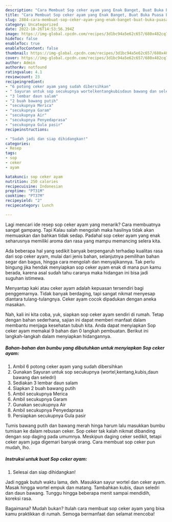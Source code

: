 ```yaml
---
description: "Cara Membuat Sop ceker ayam yang Enak Banget, Buat Buka Puasa Enak"
title: "Cara Membuat Sop ceker ayam yang Enak Banget, Buat Buka Puasa Enak"
slug: 2884-cara-membuat-sop-ceker-ayam-yang-enak-banget-buat-buka-puasa-enak
category: Uncategorized
date: 2022-10-26T14:53:56.394Z
image: https://img-global.cpcdn.com/recipes/3d1bc94a5e62c657/680x482cq70/sop-ceker-ayam-foto-resep-utama.jpg
hideToc: false
enableToc: true
enableTocContent: false
thumbnail: https://img-global.cpcdn.com/recipes/3d1bc94a5e62c657/680x482cq70/sop-ceker-ayam-foto-resep-utama.jpg
cover: https://img-global.cpcdn.com/recipes/3d1bc94a5e62c657/680x482cq70/sop-ceker-ayam-foto-resep-utama.jpg
author: Admin
authorAv: notfound
ratingvalue: 4.1
reviewcount: 23
recipeingredient:
- "6 potong ceker ayam yang sudah dibersihkan"
- " Sayuran untuk sop secukupnya wortelkentangkubisdaun bawang dan seledri"
- "3 lembar daun salam"
- "2 buah bawang putih"
- "secukupnya Merica"
- "secukupnya Garam"
- "secukupnya Air"
- "secukupnya Penyedaprasa"
- "secukupnya Gula pasir"
recipeinstructions:

- "Sudah jadi dan siap dihidangkan!"
categories:
- Resep
tags:
- sop
- ceker
- ayam

katakunci: sop ceker ayam 
nutrition: 250 calories
recipecuisine: Indonesian
preptime: "PT31M"
cooktime: "PT37M"
recipeyield: "2"
recipecategory: Lunch

---
```



Lagi mencari ide resep sop ceker ayam yang menarik? Cara membuatnya sangat gampang. Tapi Kalau salah mengolah maka hasilnya tidak akan memuaskan dan bahkan tidak sedap. Padahal sop ceker ayam yang enak seharusnya memiliki aroma dan rasa yang mampu memancing selera kita.


Ada beberapa hal yang sedikit banyak berpengaruh terhadap kualitas rasa dari sop ceker ayam, mulai dari jenis bahan, selanjutnya pemilihan bahan segar dan bagus, hingga cara mengolah dan menyajikannya. Tak perlu bingung jika hendak menyiapkan sop ceker ayam enak di mana pun kamu berada, karena asal sudah tahu caranya maka hidangan ini bisa jadi suguhan istimewa.

Menyantap kaki atau ceker ayam adalah kepuasan tersendiri bagi penggemarnya. Tidak banyak berdaging, tapi sangat nikmat menyesap diantara tulang-tulangnya. Ceker ayam cocok dipadukan dengan aneka masakan.


Nah, kali ini kita coba, yuk, siapkan sop ceker ayam sendiri di rumah. Tetap dengan bahan sederhana, sajian ini dapat memberi manfaat dalam membantu menjaga kesehatan tubuh kita. Anda dapat menyiapkan Sop ceker ayam memakai 9 bahan dan 0 langkah pembuatan. Berikut ini langkah-langkah dalam menyiapkan hidangannya.

<!--inarticleads1-->

##### Bahan-bahan dan bumbu yang dibutuhkan untuk menyiapkan Sop ceker ayam:

1. Ambil 6 potong ceker ayam yang sudah dibersihkan
1. Gunakan  Sayuran untuk sop secukupnya (wortel,kentang,kubis,daun bawang dan seledri)
1. Sediakan 3 lembar daun salam
1. Siapkan 2 buah bawang putih
1. Ambil secukupnya Merica
1. Ambil secukupnya Garam
1. Gunakan secukupnya Air
1. Ambil secukupnya Penyedaprasa
1. Persiapkan secukupnya Gula pasir


Tumis bawang putih dan bawang merah hinga harum lalu masukkan bumbu tumisan ke dalam rebusan ceker. Sop ceker tak kalah nikmat dibanding dengan sop daging pada umumnya. Meskipun daging ceker sedikit, tetapi ceker ayam juga digemari banyak orang. Cara membuat sop ceker pun mudah, lho. 

<!--inarticleads2-->

##### Instruksi untuk buat Sop ceker ayam:


1. Selesai dan siap dihidangkan!

Jadi nggak butuh waktu lama, deh. Masukkan sayur wortel dan ceker ayam. Masak hingga wortel empuk dan matang. Tambahkan kubis, daun seledri dan daun bawang. Tunggu hingga beberapa menit sampai mendidih, koreksi rasa. 

Bagaimana? Mudah bukan? Itulah cara membuat sop ceker ayam yang bisa kamu praktikkan di rumah. Semoga bermanfaat dan selamat mencoba!
